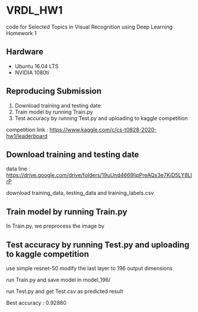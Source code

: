 # VRDL_HW1

code for Selected Topics in Visual Recognition using Deep Learning Homework 1

## Hardware

- Ubuntu 16.04 LTS
- NVIDIA 1080ti

## Reproducing Submission

1. Download training and testing date
2. Train model by running Train.py
3. Test accuracy by running Test.py and uploading to kaggle competition

competition link : https://www.kaggle.com/c/cs-t0828-2020-hw1/leaderboard

## Download training and testing date

data line : https://drive.google.com/drive/folders/19uUnd4669ljpPreAQx3e7KiD5LY8LlrP

download training_data, testing_data and training_labels.csv

## Train model by running Train.py

In Train.py, we preprocess the image by 

## Test accuracy by running Test.py and uploading to kaggle competition
use simple resnet-50
modify the last layer to 196 output dimensions

run Train.py and save model in model_196/

run Test.py and get Test.csv as predicted result

Best accuracy : 0.92880
